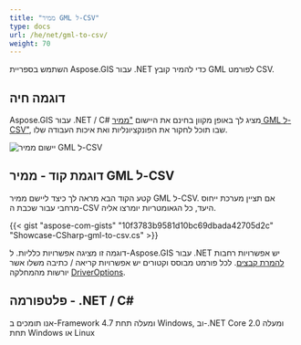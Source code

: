 ```yaml
---
title: "ממיר GML ל-CSV"
type: docs
url: /he/net/gml-to-csv/
weight: 70
---
```


השתמש בספריית Aspose.GIS עבור .NET כדי להמיר קובץ GML לפורמט CSV.

## **דוגמה חיה**

Aspose.GIS עבור .NET / C# מציג לך באופן מקוון בחינם את היישום ["ממיר GML ל-CSV"](https://products.aspose.app/gis/conversion/gml-to-csv), שבו תוכל לחקור את הפונקציונליות ואת איכות העבודה שלו.

![יישום ממיר GML ל-CSV](conversion.png)

## **דוגמת קוד - ממיר GML ל-CSV**

קטע הקוד הבא מראה לך כיצד ליישם ממיר GML ל-CSV. אם תציין מערכת ייחוס מרחבי עבור שכבת ה-CSV היעד, כל הגאומטריות יומרצו אליה. 

{{< gist "aspose-com-gists" "10f3783b9581d10bc69dbada42705d2c" "Showcase-CSharp-gml-to-csv.cs" >}}

דוגמה זו מציגה אפשרויות כלליות. ל-Aspose.GIS עבור .NET יש אפשרויות רחבות [להמרת קבצים](https://docs.aspose.com/gis/net/vector-layers/). לכל פורמט מבוסס וקטורים יש אפשרויות קריאה / כתיבה משלו אשר יורשות מהמחלקה [DriverOptions](https://reference.aspose.com/gis/net/aspose.gis/driveroptions).

## **פלטפורמה - .NET / C#**

אנו תומכים ב-Framework 4.7 ומעלה תחת Windows, וב-.NET Core 2.0 ומעלה תחת Windows או Linux

